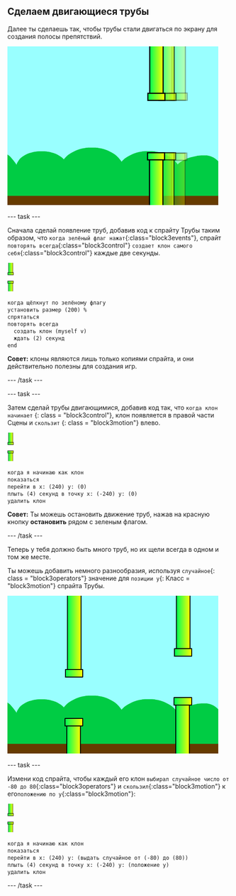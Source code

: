## Сделаем двигающиеся трубы

Далее ты сделаешь так, чтобы трубы стали двигаться по экрану для создания полосы препятствий.

![трубы, двигающиеся по экрану](images/flappy-clones-test.png)

\--- task \---

Сначала сделай появление труб, добавив код к спрайту Трубы таким образом, что `когда зелёный флаг нажат`{:class="block3events"}, спрайт `повторять всегда`{:class="block3control"} `создает клон самого себя`{:class="block3control"} каждые две секунды.

![спрайт трубы](images/pipes-sprite.png)

```blocks3
когда щёлкнут по зелёному флагу
установить размер (200) %
спрятаться
повторять всегда 
  создать клон (myself v)
  ждать (2) секунд
end
```

**Совет:** клоны являются лишь только копиями спрайта, и они действительно полезны для создания игр.

\--- /task \---

\--- task \---

Затем сделай трубы двигающимися, добавив код так, что `когда клон начинает` {: class = "block3control"}, клон появляется в правой части Сцены и `скользит` {: class = "block3motion"} влево.

![спрайт трубы](images/pipes-sprite.png)

```blocks3
когда я начинаю как клон
показаться
перейти в x: (240) y: (0)
плыть (4) секунд в точку x: (-240) y: (0)
удалить клон
```

**Совет:** Ты можешь остановить движение труб, нажав на красную кнопку **остановить** рядом с зеленым флагом.

\--- /task \---

Теперь у тебя должно быть много труб, но их щели всегда в одном и том же месте.

Ты можешь добавить немного разнообразия, используя `случайное`{: class = "block3operators"} значение для `позиции y`{: Класс = "block3motion"} спрайта Трубы.

![трубы на разных высотах](images/flappy-height-test.png)

\--- task \---

Измени код спрайта, чтобы каждый его клон `выбирал случайное число от -80 до 80`{:class="block3operators"} и `скользил`{:class="block3motion"} к его`положению по y`{:class="block3motion"}:

![спрайт трубы](images/pipes-sprite.png)

```blocks3
когда я начинаю как клон
показаться
перейти в x: (240) y: (выдать случайное от (-80) до (80))
плыть (4) секунд в точку x: (-240) y: (положение y)
удалить клон
```

\--- /task \---